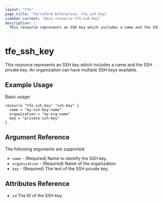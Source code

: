 ```yaml
---
layout: "tfe"
page_title: "Terraform Enterprise: tfe_ssh_key"
sidebar_current: "docs-resource-tfe-ssh-key"
description: |-
  This resource represents an SSH key which includes a name and the SSH private key.
---
```


# tfe_ssh_key

This resource represents an SSH key which includes a name and the SSH private
key. An organization can have multiple SSH keys available.

## Example Usage

Basic usage:

```hcl
resource "tfe_ssh_key" "ssh-key" {
  name = "my-ssh-key-name"
  organization = "my-org-name"
  key = "private-ssh-key"
}
```

## Argument Reference

The following arguments are supported:

* `name` - (Required) Name to identify the SSH key.
* `organization` - (Required) Name of the organization.
* `key` - (Required) The text of the SSH private key.

## Attributes Reference

* `id` The ID of the SSH key.
